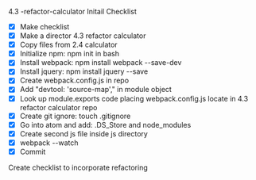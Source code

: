 4.3 -refactor-calculator
Initail Checklist
- [x] Make checklist
- [x] Make a director 4.3 refactor calculator
- [x] Copy files from 2.4 calculator
- [x] Initialize npm: npm init in bash
- [x] Install webpack: npm install webpack --save-dev
- [x] Install jquery: npm install jquery --save
- [x] Create webpack.config.js in repo
- [x] Add "devtool: 'source-map'," in module   object
- [x] Look up module.exports code placing webpack.config.js
        locate in 4.3 refactor calculator repo
- [x] Create git ignore: touch .gitignore
- [x] Go into atom and add: .DS_Store and node_modules
- [x] Create second js file inside js directory
- [x] webpack --watch
- [x] Commit

Create checklist to incorporate refactoring
